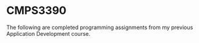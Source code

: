 # CMPS3390
The following are completed programming assignments from my previous Application Development course.
